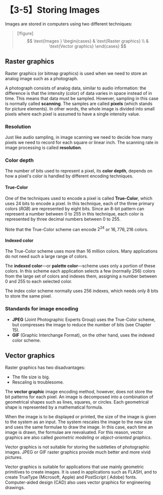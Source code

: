 # 【3-5】Storing Images

Images are stored in computers using two different techniques:

> [!figure]
$$
\text{Images }
\begin{cases}
    & \text{Raster graphics} \\
    & \text{Vector graphics}
\end{cases}
$$

## Raster graphics

Raster graphics (or bitmap graphics) is used when we need to store an analog image such as
a photograph.

A photograph consists of analog data, similar to audio information: the difference is that the intensity (color) of data varies in space instead of in time. This means that data must be sampled. However, sampling in this case is normally called **scanning**. The samples are called **pixels** (which stands for picture elements). In other words, the whole image is divided into small pixels where each pixel is assumed to have a single intensity value.

### Resolution

Just like audio sampling, in image scanning we need to decide how many pixels we need to record for each square or linear inch. The scanning rate in image processing is called **resolution**.

### Color depth

The number of bits used to represent a pixel, its **color depth**, depends on how a pixel's color is handled by different encoding techniques.

#### True-Color

One of the techniques used to encode a pixel is called **True-Color**, which uses $24$ bits to encode a pixel. In this technique, each of the three primary colors (*RGB*) are represented by eight bits. Since an 8-bit pattern can represent a number between 0 to 255 in this technique, each color is represented by three decimal numbers between 0 to 255.

Note that the True-Color scheme can encode $2^{24}$ or $16,776,216$ colors.

#### Indexed color

The True-Color scheme uses more than 16 million colors. Many applications do not need such a large range of colors.

The **indexed color**—or **palette color**—scheme uses only a portion of these colors. In this scheme each application selects a few (normally 256) colors from the large set of colors and indexes them, assigning a number between 0 and 255 to each selected color.

The index color scheme normally uses 256 indexes, which needs only $8$ bits to store the same pixel.

### Standards for image encoding

- **JPEG** (Joint Photographic Experts Group) uses the True-Color scheme, but compresses the image to reduce the number of bits (see Chapter 15).
- **GIF** (Graphic Interchange Format), on the other hand, uses the indexed color scheme.

## Vector graphics

Raster graphics has two disadvantages:

- The file size is big.
- Rescaling is troublesome.

The **vector graphic** image encoding method, however, does not store the bit patterns for each pixel. An image is decomposed into a combination of geometrical shapes such as lines, squares, or circles. Each geometrical shape is represented by a mathematical formula.

When the image is to be displayed or printed, the size of the image is given to the system as an input. The system rescales the image to the new size and uses the same formulae to draw the image. In this case, each time an image is drawn, the formulae are reevaluated. For this reason, vector graphics are also called *geometric modeling* or *object-oriented graphics*.

Vector graphics is not suitable for storing the subtleties of photographic images. JPEG or GIF raster graphics provide much better and more vivid pictures.

Vector graphics is suitable for applications that use mainly geometric primitives to create images. It is used in applications such as FLASH, and to create TrueType (Microsoft, Apple) and PostScript ( Adobe) fonts. Computer-aided design (CAD) also uses vector graphics for engineering drawings.
